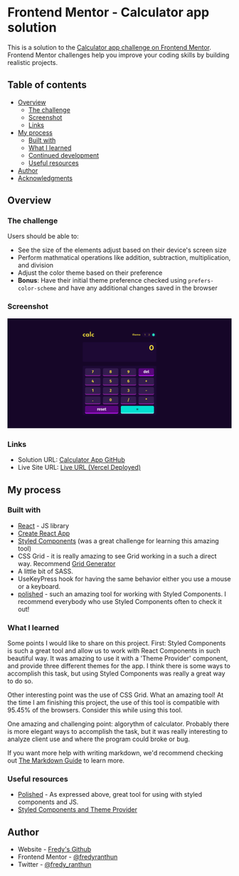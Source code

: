 # Frontend Mentor - Calculator app solution

This is a solution to the [Calculator app challenge on Frontend Mentor](https://www.frontendmentor.io/challenges/calculator-app-9lteq5N29). Frontend Mentor challenges help you improve your coding skills by building realistic projects. 

## Table of contents

- [Overview](#overview)
  - [The challenge](#the-challenge)
  - [Screenshot](#screenshot)
  - [Links](#links)
- [My process](#my-process)
  - [Built with](#built-with)
  - [What I learned](#what-i-learned)
  - [Continued development](#continued-development)
  - [Useful resources](#useful-resources)
- [Author](#author)
- [Acknowledgments](#acknowledgments)


## Overview

### The challenge

Users should be able to:

- See the size of the elements adjust based on their device's screen size
- Perform mathmatical operations like addition, subtraction, multiplication, and division
- Adjust the color theme based on their preference
- **Bonus**: Have their initial theme preference checked using `prefers-color-scheme` and have any additional changes saved in the browser

### Screenshot

![Calculator-App](./screenshot.png)

### Links

- Solution URL: [Calculator App GitHub](https://github.com/fredyranthun/calculator-app)
- Live Site URL: [Live URL (Vercel Deployed)](https://calculator-app-delta.vercel.app/)

## My process

### Built with

- [React](https://reactjs.org/) - JS library
- [Create React App](https://pt-br.reactjs.org/docs/create-a-new-react-app.html)
- [Styled Components](https://styled-components.com/) (was a great challenge for learning this amazing tool)
- CSS Grid - it is really amazing to see Grid working in a such a direct way. Recommend [Grid Generator](https://grid.layoutit.com/)
- A little bit of SASS.
- UseKeyPress hook for having the same behavior either you use a mouse or a keyboard.
- [polished](https://polished.js.org/docs/) - such an amazing tool for working with Styled Components. I recommend everybody who use Styled Components often to check it out!


### What I learned

Some points I would like to share on this project.
First: Styled Components is such a great tool and allow us to work with React Components in such beautiful way.
It was amazing to use it with a 'Theme Provider' component, and provide three different themes for the app.
I think there is some ways to accomplish this task, but using Styled Components was really a great way to do so.

Other interesting point was the use of CSS Grid. What an amazing tool! At the time I am finishing this project, the use of this tool is compatible with 95.45% of the browsers. Consider this while using this tool.

One amazing and challenging point: algorythm of calculator. Probably there is more elegant ways to accomplish the task, but it was really interesting to analyze client use and where the program could broke or bug.


If you want more help with writing markdown, we'd recommend checking out [The Markdown Guide](https://www.markdownguide.org/) to learn more.


### Useful resources

- [Polished](https://polished.js.org/) - As expressed above, great tool for using with styled components and JS.
- [Styled Components and Theme Provider](https://styled-components.com/)

## Author

- Website - [Fredy's Github](https://github.com/fredyranthun)
- Frontend Mentor - [@fredyranthun](https://www.frontendmentor.io/profile/fredyranthun)
- Twitter - [@fredy_ranthun](https://www.twitter.com/fredy_ranthun)

